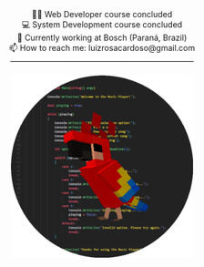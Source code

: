 <div align="center">
  👨‍🎓 Web Developer course concluded<br>
  💻 System Development course concluded<br>
  🦾 Currently working at Bosch (Paraná, Brazil)<br>
  📫 How to reach me: luizrosacardoso@gmail.com<br>
  ———————————————————————<br>
</div>

<br>
<div align="center">
  <img src='parrot circle.gif' align='top' width=320>
</div>
